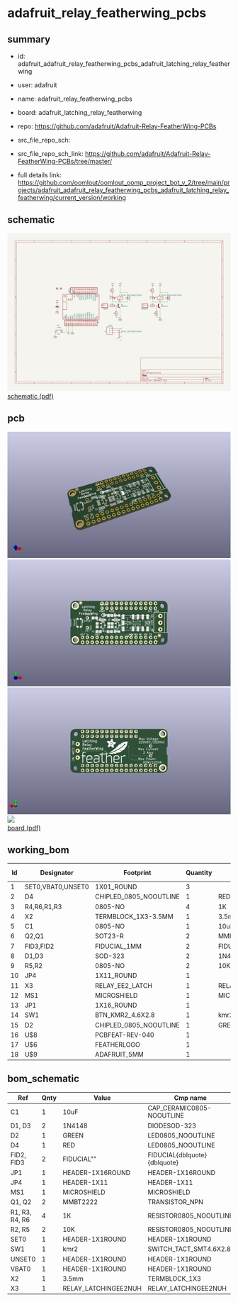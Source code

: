 # adafruit_relay_featherwing_pcbs
 
## summary 
* id: adafruit_adafruit_relay_featherwing_pcbs_adafruit_latching_relay_featherwing
* user: adafruit
* name: adafruit_relay_featherwing_pcbs
* board: adafruit_latching_relay_featherwing
* repo: https://github.com/adafruit/Adafruit-Relay-FeatherWing-PCBs



* src_file_repo_sch: 
* src_file_repo_sch_link: https://github.com/adafruit/Adafruit-Relay-FeatherWing-PCBs/tree/master/
* full details link: https://github.com/oomlout/oomlout_oomp_project_bot_v_2/tree/main/projects/adafruit_adafruit_relay_featherwing_pcbs_adafruit_latching_relay_featherwing/current_version/working  

## schematic  
![](working_schematic_600.png)  
[schematic (pdf)](working_schematic.pdf) 






















## pcb  
![](working_3d_600.png) 
![](working_3d_front_600.png)  
![](working_3d_back_600.png)  
![](working_600.png)  
[board (pdf)](working.pdf)  

## working_bom
| Id | Designator | Footprint | Quantity | Designation | Supplier and ref |  | None | 
| --- | --- | --- | --- | --- | --- | --- | --- | 
| 1 | SET0,VBAT0,UNSET0 | 1X01_ROUND | 3 |  |  |  | [''] | 
| 2 | D4 | CHIPLED_0805_NOOUTLINE | 1 | RED |  |  | [''] | 
| 3 | R4,R6,R1,R3 | 0805-NO | 4 | 1K |  |  | [''] | 
| 4 | X2 | TERMBLOCK_1X3-3.5MM | 1 | 3.5mm |  |  | [''] | 
| 5 | C1 | 0805-NO | 1 | 10uF |  |  | [''] | 
| 6 | Q2,Q1 | SOT23-R | 2 | MMBT2222 |  |  | [''] | 
| 7 | FID3,FID2 | FIDUCIAL_1MM | 2 | FIDUCIAL" |  |  | [''] | 
| 8 | D1,D3 | SOD-323 | 2 | 1N4148 |  |  | [''] | 
| 9 | R5,R2 | 0805-NO | 2 | 10K |  |  | [''] | 
| 10 | JP4 | 1X11_ROUND | 1 |  |  |  | [''] | 
| 11 | X3 | RELAY_EE2_LATCH | 1 | RELAY_LATCHINGEE2NUH |  |  | [''] | 
| 12 | MS1 | MICROSHIELD | 1 | MICROSHIELD |  |  | [''] | 
| 13 | JP1 | 1X16_ROUND | 1 |  |  |  | [''] | 
| 14 | SW1 | BTN_KMR2_4.6X2.8 | 1 | kmr2 |  |  | [''] | 
| 15 | D2 | CHIPLED_0805_NOOUTLINE | 1 | GREEN |  |  | [''] | 
| 16 | U$8 | PCBFEAT-REV-040 | 1 |  |  |  | [''] | 
| 17 | U$6 | FEATHERLOGO | 1 |  |  |  | [''] | 
| 18 | U$9 | ADAFRUIT_5MM | 1 |  |  |  | [''] | 


## bom_schematic
| Ref | Qnty | Value | Cmp name | Footprint | Description | Vendor | DNP | 
| --- | --- | --- | --- | --- | --- | --- | --- | 
| C1 | 1 | 10uF | CAP_CERAMIC0805-NOOUTLINE | working:0805-NO |  |  |  | 
| D1, D3 | 2 | 1N4148 | DIODESOD-323 | working:SOD-323 |  |  |  | 
| D2 | 1 | GREEN | LED0805_NOOUTLINE | working:CHIPLED_0805_NOOUTLINE |  |  |  | 
| D4 | 1 | RED | LED0805_NOOUTLINE | working:CHIPLED_0805_NOOUTLINE |  |  |  | 
| FID2, FID3 | 2 | FIDUCIAL"" | FIDUCIAL{dblquote}{dblquote} | working:FIDUCIAL_1MM |  |  |  | 
| JP1 | 1 | HEADER-1X16ROUND | HEADER-1X16ROUND | working:1X16_ROUND |  |  |  | 
| JP4 | 1 | HEADER-1X11 | HEADER-1X11 | working:1X11_ROUND |  |  |  | 
| MS1 | 1 | MICROSHIELD | MICROSHIELD | working:MICROSHIELD |  |  |  | 
| Q1, Q2 | 2 | MMBT2222 | TRANSISTOR_NPN | working:SOT23-R |  |  |  | 
| R1, R3, R4, R6 | 4 | 1K | RESISTOR0805_NOOUTLINE | working:0805-NO |  |  |  | 
| R2, R5 | 2 | 10K | RESISTOR0805_NOOUTLINE | working:0805-NO |  |  |  | 
| SET0 | 1 | HEADER-1X1ROUND | HEADER-1X1ROUND | working:1X01_ROUND |  |  |  | 
| SW1 | 1 | kmr2 | SWITCH_TACT_SMT4.6X2.8 | working:BTN_KMR2_4.6X2.8 |  |  |  | 
| UNSET0 | 1 | HEADER-1X1ROUND | HEADER-1X1ROUND | working:1X01_ROUND |  |  |  | 
| VBAT0 | 1 | HEADER-1X1ROUND | HEADER-1X1ROUND | working:1X01_ROUND |  |  |  | 
| X2 | 1 | 3.5mm | TERMBLOCK_1X3 | working:TERMBLOCK_1X3-3.5MM |  |  |  | 
| X3 | 1 | RELAY_LATCHINGEE2NUH | RELAY_LATCHINGEE2NUH | working:RELAY_EE2_LATCH |  |  |  | 



